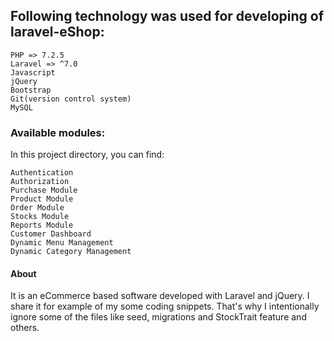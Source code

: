 ## Following technology was used for developing of laravel-eShop:

    PHP => 7.2.5
    Laravel => ^7.0
    Javascript
    jQuery
    Bootstrap
    Git(version control system)
    MySQL

### Available modules:

In this project directory, you can find:

    Authentication
    Authorization
    Purchase Module
    Product Module
    Order Module
    Stocks Module
    Reports Module
    Customer Dashboard
    Dynamic Menu Management
    Dynamic Category Management

#### About

It is an eCommerce based software developed with Laravel and jQuery. I share it for example of my some coding snippets. That's why I intentionally ignore some of the files like seed, migrations and StockTrait feature and others.
